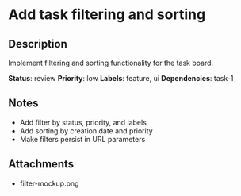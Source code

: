 # Add task filtering and sorting

## Description
Implement filtering and sorting functionality for the task board.

**Status**: review
**Priority**: low
**Labels**: feature, ui
**Dependencies**: task-1

## Notes
- Add filter by status, priority, and labels
- Add sorting by creation date and priority
- Make filters persist in URL parameters

## Attachments
- filter-mockup.png 
